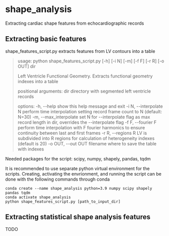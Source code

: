# shape_analysis
Extracting cardiac shape features from echocardiographic records

## Extracting basic features
shape_features_script.py extracts features from LV contours into a table
  >usage: python shape_features_script.py [-h] [-i N] [-m] [-f F] [-r R] [-o OUT] dir
  >
  >Left Ventricle Functional Geometry. Extracts functional geometry indexes into a table
  >
  >positional arguments:
  >  dir                   directory with segmented left ventricle records
  >
  >options:
  >  -h, --help            show this help message and exit
  >  -i N, --interpolate N
  >                        perform time interpolation setting record frame count to N (default: N=30)
  >  -m, --max_interpolate
  >                        set N for --interpolate flag as max record length in dir, overrides the --interpolate flag
  >  -f F, --fourier F     perform time interpolation with F fourier harmonics to ensure continuity between last and first frames
  >  -r R, --regions R     LV is subdivided into R regions for calculation of heterogeneity indexes (default is 20)
  >  -o OUT, --out OUT     filename where to save the table with indexes

Needed packages for the script:
  scipy, numpy, shapely, pandas, tqdm
  
It is recommended to use separate python virtual environment for the scripts.
Creating, activating the envrionment, and running the script can be done with the following commands through conda

  ```
  conda create --name shape_analysis python=3.9 numpy scipy shapely pandas tqdm
  conda activate shape_analysis
  python shape_features_script.py [path_to_input_dir]
```
## Extracting statistical shape analysis features
  TODO
